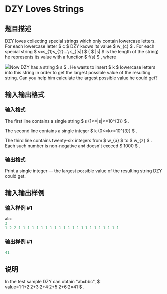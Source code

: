 # DZY Loves Strings

## 题目描述

DZY loves collecting special strings which only contain lowercase letters. For each lowercase letter $ c $ DZY knows its value $ w_{c} $ . For each special string $ s=s_{1}s_{2}...\ s_{|s|} $ ( $ |s| $ is the length of the string) he represents its value with a function $ f(s) $ , where

![](https://cdn.luogu.com.cn/upload/vjudge_pic/CF447B/47a1fab5618b8aab7370048ef8382ed56e397765.png)Now DZY has a string $ s $ . He wants to insert $ k $ lowercase letters into this string in order to get the largest possible value of the resulting string. Can you help him calculate the largest possible value he could get?

## 输入输出格式

### 输入格式

The first line contains a single string $ s (1<=|s|<=10^{3}) $ .

The second line contains a single integer $ k (0<=k<=10^{3}) $ .

The third line contains twenty-six integers from $ w_{a} $ to $ w_{z} $ . Each such number is non-negative and doesn't exceed $ 1000 $ .

### 输出格式

Print a single integer — the largest possible value of the resulting string DZY could get.

## 输入输出样例

### 输入样例 #1

```cpp
abc
3
1 2 2 1 1 1 1 1 1 1 1 1 1 1 1 1 1 1 1 1 1 1 1 1 1 1

```
### 输出样例 #1

```cpp
41

```
## 说明

In the test sample DZY can obtain "abcbbc", $ value=1·1+2·2+3·2+4·2+5·2+6·2=41 $ .

